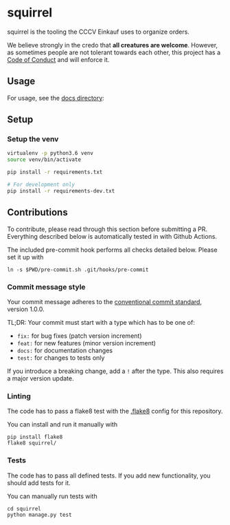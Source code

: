 # squirrel

squirrel is the tooling the CCCV Einkauf uses to organize orders.

We believe strongly in the credo that **all creatures are welcome**. However, as sometimes people are not tolerant towards each other, this project has a [Code of Conduct](CODE_OF_CONDUCT.md) and will enforce it.

## Usage

For usage, see the [docs directory](docs):

## Setup

### Setup the venv

```sh
virtualenv -p python3.6 venv
source venv/bin/activate

pip install -r requirements.txt

# For development only
pip install -r requirements-dev.txt
```

## Contributions

To contribute, please read through this section before submitting a PR.
Everything described below is automatically tested in with Github Actions.

The included pre-commit hook performs all checks detailed below. Please set it up
with 

```shell script
ln -s $PWD/pre-commit.sh .git/hooks/pre-commit
``` 
 
### Commit message style

Your commit message adheres to the [conventional commit standard](https://www.conventionalcommits.org/en/v1.0.0/), version 1.0.0.

TL;DR: Your commit must start with a type which has to be one of:

* `fix:` for bug fixes (patch version increment)
* `feat:` for new features (minor version increment)
* `docs:` for documentation changes
* `test:` for changes to tests only

If you introduce a breaking change, add a `!` after the type. This also requires a major version update.

### Linting

The code has to pass a flake8 test with the [.flake8](.flake8) config for this repository.

You can install and run it manually with

```
pip install flake8
flake8 squirrel/
```

### Tests

The code has to pass all defined tests. If you add new functionality, you should add tests for it.

You can manually run tests with

```
cd squirrel
python manage.py test
```
